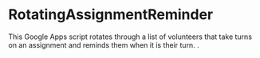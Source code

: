 # RotatingAssignmentReminder
This Google Apps script rotates through a list of volunteers that take turns on an assignment and reminds them when it is their turn.
.
